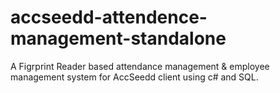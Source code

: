 # accseedd-attendence-management-standalone
A Figrprint Reader based attendance management &amp; employee management system for AccSeedd client using c# and SQL.
